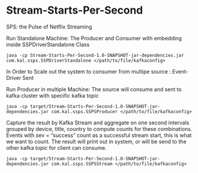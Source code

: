 # Stream-Starts-Per-Second
SPS: the Pulse of Netflix Streaming


Run Standalone Machine:
The Producer and Consumer with embedding inside SSPDriverStandalone Class

```
java -cp Stream-Starts-Per-Second-1.0-SNAPSHOT-jar-dependencies.jar com.kal.ssps.SSPDriverStandalone </path/to/file/kafkaconfig>
```


In Order to Scale out the system to consumer from multipe source : Event-Driver Sent

Run Producer in multiple Machine:
The source will consume and sent to kafka cluster with specific kafka topic
```
java -cp target/Stream-Starts-Per-Second-1.0-SNAPSHOT-jar-dependencies.jar com.kal.ssps.SSPSProducer </path/to/file/kafkaconfig>
```

Capture the result by Kafka Stream and aggregate on one second intervals grouped by device, title, country to compute counts for these combinations. Events with sev = “success” count as a successful stream start, this is what we want to count.
The result will print out in system, or will be send to the other kafka topic for client can consume.

```
java -cp target/Stream-Starts-Per-Second-1.0-SNAPSHOT-jar-dependencies.jar com.kal.ssps.SSPSStream </path/to/file/kafkaconfig>
```


